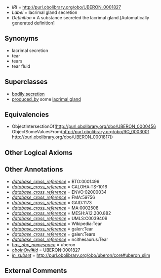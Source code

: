  * *IRI* = http://purl.obolibrary.org/obo/UBERON_0001827
 * *Label* = lacrimal gland secretion
 * *Definition* = A substance secreted the lacrimal gland.[Automatically generated definition]

## Synonyms

 * lacrimal secretion
 * tear
 * tears
 * tear fluid

## Superclasses

 * [bodily secretion](../../UBERON/56/UBERON_0000456.md)
 * [produced_by](../../RO/01/RO_0003001.md) some [lacrimal gland](../../UBERON/17/UBERON_0001817.md)

## Equivalencies

 * ObjectIntersectionOf(<http://purl.obolibrary.org/obo/UBERON_0000456> ObjectSomeValuesFrom(<http://purl.obolibrary.org/obo/RO_0003001> <http://purl.obolibrary.org/obo/UBERON_0001817>))

## Other Logical Axioms


## Other Annotations

 * *[database_cross_reference](../../ef/oboInOwl#hasDbXref.md)* = BTO:0001499
 * *[database_cross_reference](../../ef/oboInOwl#hasDbXref.md)* = CALOHA:TS-1016
 * *[database_cross_reference](../../ef/oboInOwl#hasDbXref.md)* = ENVO:02000034
 * *[database_cross_reference](../../ef/oboInOwl#hasDbXref.md)* = FMA:59756
 * *[database_cross_reference](../../ef/oboInOwl#hasDbXref.md)* = GAID:1173
 * *[database_cross_reference](../../ef/oboInOwl#hasDbXref.md)* = MA:0002508
 * *[database_cross_reference](../../ef/oboInOwl#hasDbXref.md)* = MESH:A12.200.882
 * *[database_cross_reference](../../ef/oboInOwl#hasDbXref.md)* = UMLS:C0039409
 * *[database_cross_reference](../../ef/oboInOwl#hasDbXref.md)* = Wikipedia:Tear
 * *[database_cross_reference](../../ef/oboInOwl#hasDbXref.md)* = galen:Tear
 * *[database_cross_reference](../../ef/oboInOwl#hasDbXref.md)* = galen:Tears
 * *[database_cross_reference](../../ef/oboInOwl#hasDbXref.md)* = ncithesaurus:Tear
 * *[has_obo_namespace](../../ce/oboInOwl#hasOBONamespace.md)* = uberon
 * *[oboInOwl#id](../../id/oboInOwl#id.md)* = UBERON:0001827
 * *[in_subset](../../et/oboInOwl#inSubset.md)* = http://purl.obolibrary.org/obo/uberon/core#uberon_slim

## External Comments

